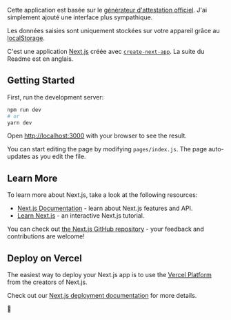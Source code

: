 Cette application est basée sur le [générateur d'attestation officiel](https://github.com/LAB-MI/attestation-deplacement-derogatoire-q4-2020). J'ai simplement ajouté une interface plus sympathique.

Les données saisies sont uniquement stockées sur votre appareil grâce au [localStorage](https://developer.mozilla.org/fr/docs/Web/API/Window/localStorage).

C'est une application [Next.js](https://nextjs.org/) créée avec [`create-next-app`](https://github.com/vercel/next.js/tree/canary/packages/create-next-app). La suite du Readme est en anglais.

## Getting Started

First, run the development server:

```bash
npm run dev
# or
yarn dev
```

Open [http://localhost:3000](http://localhost:3000) with your browser to see the result.

You can start editing the page by modifying `pages/index.js`. The page auto-updates as you edit the file.

## Learn More

To learn more about Next.js, take a look at the following resources:

- [Next.js Documentation](https://nextjs.org/docs) - learn about Next.js features and API.
- [Learn Next.js](https://nextjs.org/learn) - an interactive Next.js tutorial.

You can check out [the Next.js GitHub repository](https://github.com/vercel/next.js/) - your feedback and contributions are welcome!

## Deploy on Vercel

The easiest way to deploy your Next.js app is to use the [Vercel Platform](https://vercel.com/import?utm_medium=default-template&filter=next.js&utm_source=create-next-app&utm_campaign=create-next-app-readme) from the creators of Next.js.

Check out our [Next.js deployment documentation](https://nextjs.org/docs/deployment) for more details.

🙂

